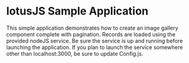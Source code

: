 lotusJS Sample Application
=============

This simple application demonstrates how to create an image gallery component complete with pagination. Records are loaded using the provided nodeJS service. Be sure the service is up and running before launching the application. If you plan to launch the service somewhere other than localhost:3000, be sure to update Config.js.